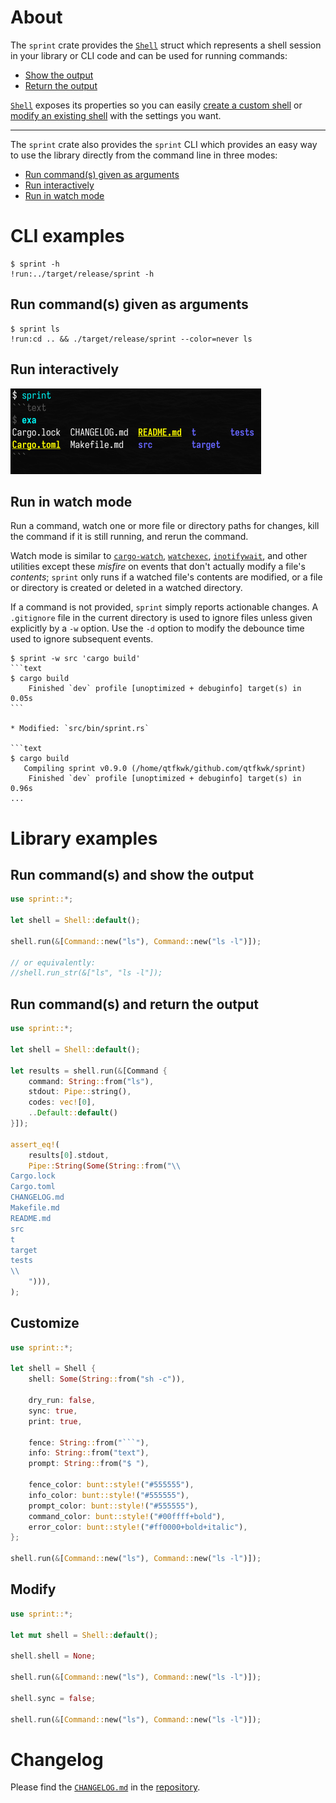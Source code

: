 # About

The `sprint` crate provides the [`Shell`] struct which represents a shell
session in your library or CLI code and can be used for running commands:

* [Show the output](#run-commands-and-show-the-output)
* [Return the output](#run-commands-and-return-the-output)

[`Shell`] exposes its properties so you can easily
[create a custom shell](#customize) or [modify an existing shell](#modify) with
the settings you want.

[`Shell`]: https://docs.rs/sprint/latest/sprint/struct.Shell.html

---

The `sprint` crate also provides the `sprint` CLI which provides an easy way to
use the library directly from the command line in three modes:

* [Run command(s) given as arguments](#run-commands-given-as-arguments)
* [Run interactively](#run-interactively)
* [Run in watch mode](#run-in-watch-mode)

# CLI examples

```text
$ sprint -h
!run:../target/release/sprint -h
```

## Run command(s) given as arguments

~~~text
$ sprint ls
!run:cd .. && ./target/release/sprint --color=never ls
~~~

## Run interactively

![](interactive.png)

## Run in watch mode

Run a command, watch one or more file or directory paths for changes, kill the command if it is
still running, and rerun the command.

Watch mode is similar to [`cargo-watch`], [`watchexec`], [`inotifywait`], and other utilities except
these *misfire* on events that don't actually modify a file's *contents*; `sprint` only runs if a
watched file's contents are modified, or a file or directory is created or deleted in a watched
directory.

If a command is not provided, `sprint` simply reports actionable changes.
A `.gitignore` file in the current directory is used to ignore files unless given explicitly by a
`-w` option.
Use the `-d` option to modify the debounce time used to ignore subsequent events.

[`cargo-watch`]: https://crates.io/crates/cargo-watch
[`watchexec`]: https://crates.io/crates/watchexec-cli
[`inotifywait`]: https://linux.die.net/man/1/inotifywait

~~~text
$ sprint -w src 'cargo build'
```text
$ cargo build
    Finished `dev` profile [unoptimized + debuginfo] target(s) in 0.05s
```

* Modified: `src/bin/sprint.rs`

```text
$ cargo build
   Compiling sprint v0.9.0 (/home/qtfkwk/github.com/qtfkwk/sprint)
    Finished `dev` profile [unoptimized + debuginfo] target(s) in 0.96s
...
~~~

# Library examples

## Run command(s) and show the output

~~~rust
use sprint::*;

let shell = Shell::default();

shell.run(&[Command::new("ls"), Command::new("ls -l")]);

// or equivalently:
//shell.run_str(&["ls", "ls -l"]);
~~~

## Run command(s) and return the output

~~~rust
use sprint::*;

let shell = Shell::default();

let results = shell.run(&[Command {
    command: String::from("ls"),
    stdout: Pipe::string(),
    codes: vec![0],
    ..Default::default()
}]);

assert_eq!(
    results[0].stdout,
    Pipe::String(Some(String::from("\\
Cargo.lock
Cargo.toml
CHANGELOG.md
Makefile.md
README.md
src
t
target
tests
\\
    "))),
);
~~~

## Customize

~~~rust
use sprint::*;

let shell = Shell {
    shell: Some(String::from("sh -c")),

    dry_run: false,
    sync: true,
    print: true,

    fence: String::from("```"),
    info: String::from("text"),
    prompt: String::from("$ "),

    fence_color: bunt::style!("#555555"),
    info_color: bunt::style!("#555555"),
    prompt_color: bunt::style!("#555555"),
    command_color: bunt::style!("#00ffff+bold"),
    error_color: bunt::style!("#ff0000+bold+italic"),
};

shell.run(&[Command::new("ls"), Command::new("ls -l")]);
~~~

## Modify

~~~rust
use sprint::*;

let mut shell = Shell::default();

shell.shell = None;

shell.run(&[Command::new("ls"), Command::new("ls -l")]);

shell.sync = false;

shell.run(&[Command::new("ls"), Command::new("ls -l")]);
~~~

# Changelog

Please find the [`CHANGELOG.md`] in the [repository].

[`CHANGELOG.md`]: https://github.com/qtfkwk/sprint/blob/main/CHANGELOG.md
[repository]: https://github.com/qtfkwk/sprint/

